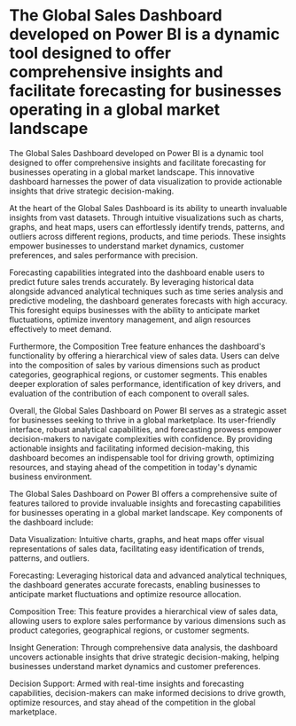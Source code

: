 # The Global Sales Dashboard developed on Power BI is a dynamic tool designed to offer comprehensive insights and facilitate forecasting for businesses operating in a global market landscape
The Global Sales Dashboard developed on Power BI is a dynamic tool designed to offer comprehensive insights and facilitate forecasting for businesses operating in a global market landscape. 
This innovative dashboard harnesses the power of data visualization to provide actionable insights that drive strategic decision-making.

At the heart of the Global Sales Dashboard is its ability to unearth invaluable insights from vast datasets. 
Through intuitive visualizations such as charts, graphs, and heat maps, users can effortlessly identify trends, patterns, and outliers across different regions, products, and time periods.
These insights empower businesses to understand market dynamics, customer preferences, and sales performance with precision.

Forecasting capabilities integrated into the dashboard enable users to predict future sales trends accurately.
By leveraging historical data alongside advanced analytical techniques such as time series analysis and predictive modeling, the dashboard generates forecasts with high accuracy.
This foresight equips businesses with the ability to anticipate market fluctuations, optimize inventory management, and align resources effectively to meet demand.

Furthermore, the Composition Tree feature enhances the dashboard's functionality by offering a hierarchical view of sales data. Users can delve into the composition of sales by various dimensions such as product categories,
geographical regions, or customer segments. This enables deeper exploration of sales performance, identification of key drivers, and evaluation of the contribution of each component to overall sales.

Overall, the Global Sales Dashboard on Power BI serves as a strategic asset for businesses seeking to thrive in a global marketplace. 
Its user-friendly interface, robust analytical capabilities, and forecasting prowess empower decision-makers to navigate complexities with confidence.
By providing actionable insights and facilitating informed decision-making, this dashboard becomes an indispensable tool for driving growth, optimizing resources, and staying ahead of the competition in today's
dynamic business environment.

The Global Sales Dashboard on Power BI offers a comprehensive suite of features tailored to provide invaluable insights and forecasting capabilities for businesses operating in a global market landscape. Key components of the dashboard include:

Data Visualization: Intuitive charts, graphs, and heat maps offer visual representations of sales data, facilitating easy identification of trends, patterns, and outliers.

Forecasting: Leveraging historical data and advanced analytical techniques, the dashboard generates accurate forecasts, enabling businesses to anticipate market fluctuations and optimize resource allocation.

Composition Tree: This feature provides a hierarchical view of sales data, allowing users to explore sales performance by various dimensions such as product categories, geographical regions, or customer segments.

Insight Generation: Through comprehensive data analysis, the dashboard uncovers actionable insights that drive strategic decision-making, helping businesses understand market dynamics and customer preferences.

Decision Support: Armed with real-time insights and forecasting capabilities, decision-makers can make informed decisions to drive growth, optimize resources, and stay ahead of the competition in the global marketplace.



